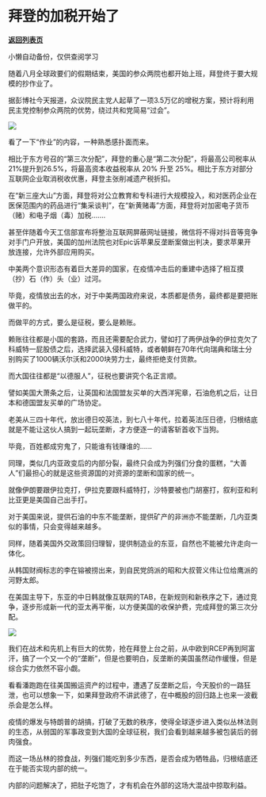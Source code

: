 # 拜登的加税开始了

[**返回列表页**](/gzh/政事堂2019)

小懒自动备份，仅供查阅学习

随着八月全球政要们的假期结束，美国的参众两院也都开始上班，拜登终于要大规模的抄作业了。

  

据彭博社今天报道，众议院民主党人起草了一项3.5万亿的增税方案，预计将利用民主党控制参众两院的优势，绕过共和党简易“过会”。

  

![](https://mmbiz.qpic.cn/mmbiz_png/rxhS23yu8cM4zemKq0cdhCzFQMmT1DsI8RaC9EULHqdktCagazMTKQEiaBkryzsHPRa9eJdbGcH7aRe34Aacxkw/640?wx_fmt=png)

  

看了一下“作业”的内容，一种熟悉感扑面而来。  

  

相比于东方号召的“第三次分配”，拜登的重心是“第二次分配”，将最高公司税率从21%提升到26.5%，将最高资本收益税率从 20% 升至
25%。相比于东方对部分互联网企业取消税收优惠，拜登主张削减遗产税折扣。

  

在“新三座大山”方面，拜登将对公立教育和专科进行大规模投入，和对医药企业在医保范围内的药品进行“集采谈判”，在“新黄赌毒”方面，拜登将对加密电子货币（赌）和电子烟（毒）加税.......

  

甚至伴随着今天工信部宣布将整治互联网屏蔽网址链接，微信将不得对抖音等竞争对手门户开放，美国的加州法院也对Epic诉苹果反垄断案做出判决，要求苹果开放连接，允许外部应用购买。

  

中美两个意识形态有着巨大差异的国家，在疫情冲击后的重建中选择了相互摸（抄）石（作）头（业）过河。

  

毕竟，疫情放出去的水，对于中美两国政府来说，本质都是债务，最终都是要把账做平的。

  

而做平的方式，要么是征税，要么是赖账。

  

赖账往往都是小国的套路，而且还需要配合武力，譬如打了两伊战争的伊拉克欠了科威特一屁股债之后，选择武装入侵科威特，或者朝鲜在70年代向瑞典和瑞士分别购买了1000辆沃尔沃和2000块劳力士，最终拒绝支付货款。

  

而大国往往都是“以德服人”，征税也要讲究个名正言顺。

  

譬如美国大萧条之后，让英国和法国盟友买单的大西洋宪章，石油危机之后，让日本和德国盟友买单的广场协定。

  

老美从三四十年代，放出德日咬英法，到七八十年代，拉着英法压日德，归根结底就是不能让这伙人搞到一起玩垄断，才方便逐一的请客斩首收下当狗。  

  

毕竟，百姓都成穷鬼了，只能谁有钱赚谁的......

  

同理，类似几内亚政变后的内部分裂，最终只会成为列强们分食的蛋糕，“大善人”们最担心的就是这些资源国的对资源的垄断和国家的统一。

  

就像伊朗要跟伊拉克打，伊拉克要跟科威特打，沙特要被也门胡塞打，叙利亚和利比亚更是美国自己出手打。  

  

对于美国来说，提供石油的中东不能垄断，提供矿产的非洲亦不能垄断，几内亚类似的事情，只会变得越来越多。

  

同样，随着美国外交政策回归理智，提供制造业的东亚，自然也不能被允许走向一体化。

  

从韩国财阀标志的李在镕被捞出来，到自民党鸽派的昭和大叔菅义伟让位给鹰派的河野太郎。  

  

在美国主导下，东亚的中日韩就像互联网的TAB，在新规则和新秩序之下，通过竞争，逐步形成新一代的亚太再平衡，以方便美国的收保护费，完成拜登的第三次分配。

  

![](https://mmbiz.qpic.cn/mmbiz_jpg/rxhS23yu8cM4zemKq0cdhCzFQMmT1DsIWs8dnFo34ozVicNejWNMXOz5ZXpOHJuibA8tBibwKSgIwbSB2DPFK5Z1A/640?wx_fmt=jpeg)

  

我们在战术和先机上有巨大的优势，抢在拜登上台之前，从中欧到RCEP再到阿富汗，搞了一个又一个的“垄断”，但是也要明白，反垄断的美国虽然动作缓慢，但是综合实力依然不容小觑。  

  

看看潘跑跑在往美国搬运资产的过程中，遭遇了反垄断之后，今天股价的一路狂泄，也可以想象一下，如果拜登政府不讲武德了，在中概股的回归路上也来一波截杀会是怎么样。

  

疫情的爆发与特朗普的胡搞，打破了无数的秩序，使得全球逐步进入类似丛林法则的生态，从弱国的军事政变到大国的全球征税，我们会看到越来越多被包装后的弱肉强食。

  

而这一场丛林的掠食战，列强们能吃到多少东西，是否会成为牺牲品，归根结底还在于能否实现内部的统一。

  

内部的问题解决了，把肚子吃饱了，才有机会在外部的这场大混战中掠取利益。  

  

